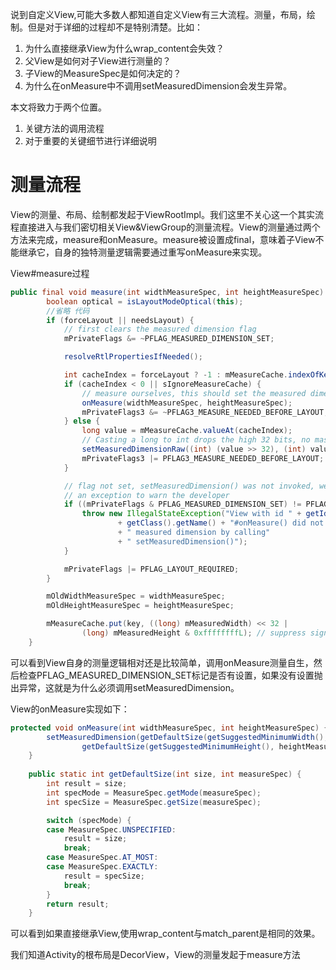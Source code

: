 说到自定义View,可能大多数人都知道自定义View有三大流程。测量，布局，绘制。但是对于详细的过程却不是特别清楚。比如：

1. 为什么直接继承View为什么wrap_content会失效？
2. 父View是如何对子View进行测量的？
3. 子View的MeasureSpec是如何决定的？
4. 为什么在onMeasure中不调用setMeasuredDimension会发生异常。

本文将致力于两个位置。

1. 关键方法的调用流程
2. 对于重要的关键细节进行详细说明



# 测量流程

View的测量、布局、绘制都发起于ViewRootImpl。我们这里不关心这一个其实流程直接进入与我们密切相关View&ViewGroup的测量流程。View的测量通过两个方法来完成，measure和onMeasure。measure被设置成final，意味着子View不能继承它，自身的独特测量逻辑需要通过重写onMeasure来实现。

View#measure过程

```java
public final void measure(int widthMeasureSpec, int heightMeasureSpec) {
        boolean optical = isLayoutModeOptical(this);
        //省略 代码
        if (forceLayout || needsLayout) {
            // first clears the measured dimension flag
            mPrivateFlags &= ~PFLAG_MEASURED_DIMENSION_SET;

            resolveRtlPropertiesIfNeeded();

            int cacheIndex = forceLayout ? -1 : mMeasureCache.indexOfKey(key);
            if (cacheIndex < 0 || sIgnoreMeasureCache) {
                // measure ourselves, this should set the measured dimension flag back
                onMeasure(widthMeasureSpec, heightMeasureSpec);
                mPrivateFlags3 &= ~PFLAG3_MEASURE_NEEDED_BEFORE_LAYOUT;
            } else {
                long value = mMeasureCache.valueAt(cacheIndex);
                // Casting a long to int drops the high 32 bits, no mask needed
                setMeasuredDimensionRaw((int) (value >> 32), (int) value);
                mPrivateFlags3 |= PFLAG3_MEASURE_NEEDED_BEFORE_LAYOUT;
            }

            // flag not set, setMeasuredDimension() was not invoked, we raise
            // an exception to warn the developer
            if ((mPrivateFlags & PFLAG_MEASURED_DIMENSION_SET) != PFLAG_MEASURED_DIMENSION_SET) {
                throw new IllegalStateException("View with id " + getId() + ": "
                        + getClass().getName() + "#onMeasure() did not set the"
                        + " measured dimension by calling"
                        + " setMeasuredDimension()");
            }

            mPrivateFlags |= PFLAG_LAYOUT_REQUIRED;
        }

        mOldWidthMeasureSpec = widthMeasureSpec;
        mOldHeightMeasureSpec = heightMeasureSpec;

        mMeasureCache.put(key, ((long) mMeasuredWidth) << 32 |
                (long) mMeasuredHeight & 0xffffffffL); // suppress sign extension
    }
```

可以看到View自身的测量逻辑相对还是比较简单，调用onMeasure测量自生，然后检查PFLAG_MEASURED_DIMENSION_SET标记是否有设置，如果没有设置抛出异常，这就是为什么必须调用setMeasuredDimension。

View的onMeasure实现如下：

```java
protected void onMeasure(int widthMeasureSpec, int heightMeasureSpec) {
        setMeasuredDimension(getDefaultSize(getSuggestedMinimumWidth(), widthMeasureSpec),
                getDefaultSize(getSuggestedMinimumHeight(), heightMeasureSpec));
    }
    
    public static int getDefaultSize(int size, int measureSpec) {
        int result = size;
        int specMode = MeasureSpec.getMode(measureSpec);
        int specSize = MeasureSpec.getSize(measureSpec);

        switch (specMode) {
        case MeasureSpec.UNSPECIFIED:
            result = size;
            break;
        case MeasureSpec.AT_MOST:
        case MeasureSpec.EXACTLY:
            result = specSize;
            break;
        }
        return result;
    }
```

可以看到如果直接继承View,使用wrap_content与match_parent是相同的效果。

我们知道Activity的根布局是DecorView，View的测量发起于measure方法

